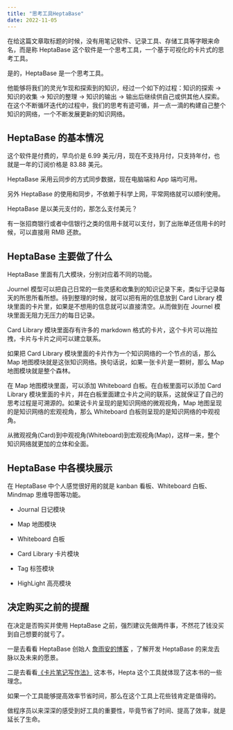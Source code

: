 ```yaml
---
title: "思考工具HeptaBase"
date: 2022-11-05
---
```


在给这篇文章取标题的时候，没有用笔记软件、记录工具、存储工具等字眼来命名，而是称 HeptaBase 这个软件是一个思考工具，一个基于可视化的卡片式的思考工具。

是的，HeptaBase 是一个思考工具。

他能够将我们的灵光乍现和探索到的知识，经过一个如下的过程：知识的探索 → 知识的收集 → 知识的整理 → 知识的输出 → 输出后继续供自己或供其他人探索。
在这个不断循环迭代的过程中，我们的思考有迹可循，并一点一滴的构建自己整个知识的网络，一个不断发展更新的知识网络。

## HeptaBase 的基本情况

这个软件是付费的，早鸟价是 6.99 美元/月，现在不支持月付，只支持年付，也就是一年的订阅价格是 83.88 美元。

HeptaBase 采用云同步的方式同步数据，现在电脑端和 App 端均可用。

另外 HeptaBase 的使用和同步，不依赖于科学上网，平常网络就可以顺利使用。

HeptaBase 是以美元支付的，那怎么支付美元？

有一张招商银行或者中信银行之类的信用卡就可以支付，到了出账单还信用卡的时候，可以直接用 RMB 还款。

## HeptaBase 主要做了什么

HeptaBase 里面有几大模块，分别对应着不同的功能。

Journel 模型可以把自己日常的一些灵感和收集到的知识记录下来，类似于记录每天的所思所看所想。待到整理的时候，就可以把有用的信息放到 Card Library 模块里面的卡片里，如果是不想用的信息就可以直接清空。从而做到在 Journel 模块里面无阻力无压力的每日记录。

Card Library 模块里面存有许多的 markdown 格式的卡片，这个卡片可以拖拉拽，卡片与卡片之间可以建立联系。

如果把 Card Library 模块里面的卡片作为一个知识网络的一个节点的话，那么 Map 地图模块就是这张知识网络。换句话说，如果一张卡片是一颗树，那么 Map 地图模块就是整个森林。

在 Map 地图模块里面，可以添加 Whiteboard 白板。在白板里面可以添加 Card Library 模块里面的卡片，并在白板里面建立卡片之间的联系，这就保证了自己的思考过程是可溯源的。如果说卡片呈现的是知识网络的微观视角，Map 地图呈现的是知识网络的宏观视角，那么 Whiteboard 白板则呈现的是知识网络的中观视角。

从微观视角(Card)到中观视角(Whiteboard)到宏观视角(Map)，这样一来，整个知识网络就更加的立体和全面。

## HeptaBase 中各模块展示

在 HeptaBase 中个人感觉很好用的就是 kanban 看板、Whiteboard 白板、 Mindmap 思维导图等功能。

- Journal 日记模块

- Map 地图模块

- Whiteboard 白板

- Card Library 卡片模块

- Tag 标签模块

- HighLight 高亮模块

## 决定购买之前的提醒

在决定是否购买并使用 HeptaBase 之前，强烈建议先做两件事，不然花了钱没买到自己想要的就亏了。

一是去看看 HeptaBase 创始人 [詹雨安的博客](https://alanchan1209.medium.com/) ，了解开发 HeptaBase 的来龙去脉以及未来的愿景。

二是去看看[《卡片笔记写作法》](https://weread.qq.com/web/bookDetail/3d8326d072552e803d87c41) 这本书，Hepta 这个工具就体现了这本书的一些理念。

如果一个工具能够提高效率节省时间，那么在这个工具上花些钱肯定是值得的。

做程序员以来深深的感受到好工具的重要性，毕竟节省了时间、提高了效率，就是延长了生命。
